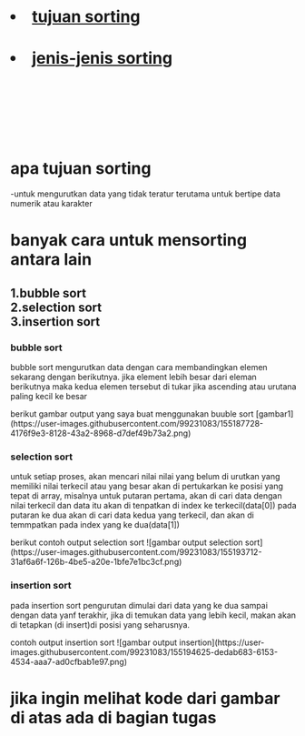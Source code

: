 <h1><li><a href="#tujuan">tujuan sorting</a></li></h1>
<h1><li><a href="#sorting">jenis-jenis sorting</a></li></h1>
</br></br></br></br></br></br>
<h1 id="tujuan">apa tujuan sorting</h1>
<p>-untuk mengurutkan data yang tidak teratur terutama untuk bertipe data numerik atau karakter</p>
<h1>banyak cara untuk mensorting antara lain</h1>
<h2 id="sorting">1.bubble sort </br>2.selection sort </br>3.insertion sort</h2>
<h3>bubble sort</h3>
<p>bubble sort mengurutkan data dengan cara membandingkan elemen sekarang dengan berikutnya. jika element lebih besar dari eleman berikutnya maka kedua elemen tersebut di tukar jika ascending atau urutana paling kecil ke besar</p>
<p>berikut gambar output yang saya buat menggunakan buuble sort [gambar1](https://user-images.githubusercontent.com/99231083/155187728-4176f9e3-8128-43a2-8968-d7def49b73a2.png)
<h3>selection sort</h3>
<p>untuk setiap proses, akan mencari nilai nilai yang belum di urutkan yang memiliki nilai terkecil atau yang besar akan di pertukarkan ke posisi yang tepat di array, misalnya untuk putaran pertama, akan di cari data dengan nilai terkecil dan data itu akan di tenpatkan di index ke terkecil(data[0]) pada putaran ke dua akan di cari data kedua yang terkecil, dan akan di temmpatkan pada index yang ke dua(data[1])</p>
<p>berikut contoh output selection sort ![gambar output selection sort](https://user-images.githubusercontent.com/99231083/155193712-31af6a6f-126b-4be5-a20e-1bfe7e1bc3cf.png)
</p>
<h3>insertion sort</h3>
<p>pada insertion sort pengurutan dimulai dari data yang ke dua sampai dengan data yanf terakhir, jika di temukan data yang lebih kecil, makan akan di tetapkan (di insert)di posisi yang seharusnya. </p>
<p>contoh output insertion sort ![gambar output insertion](https://user-images.githubusercontent.com/99231083/155194625-dedab683-6153-4534-aaa7-ad0cfbab1e97.png)
</p>

<h1>jika ingin melihat kode dari gambar di atas ada di bagian tugas</h1>
